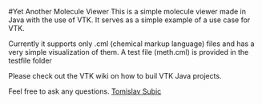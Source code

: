 #Yet Another Molecule Viewer
This is a simple molecule viewer made in Java with the use of VTK. It serves as a simple example of a use case for VTK.

Currently it supports only .cml (chemical markup language) files and has a very simple visualization of them. A test file (meth.cml) is provided in the testfile folder

Please check out the VTK wiki on how to buil VTK Java projects.

Feel free to ask any questions.
[Tomislav Subic](http://tomislavsubi.ch/)
